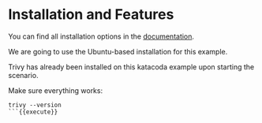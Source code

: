 # Installation and Features

You can find all installation options in the [documentation](https://aquasecurity.github.io/trivy/v0.23.0/getting-started/installation/).

We are going to use the Ubuntu-based installation for this example.

Trivy has already been installed on this katacoda example upon starting the scenario.

Make sure everything works:

```
trivy --version
```{{execute}}